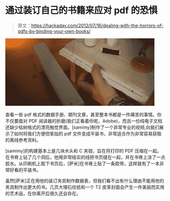 # 通过装订自己的书籍来应对 pdf 的恐惧

> 原文：<https://hackaday.com/2012/07/16/dealing-with-the-horrors-of-pdfs-by-binding-your-own-books/>

![](img/f6226c02d0402ed09c385846e7c17e79.png "book")

查看一些 pdf 格式的数据手册、期刊文章，甚至整本书都是一件痛苦的事情。你不仅要面对 PDF 阅读器的折磨(我们正看着你呢，Adobe)，而且一份纯电子文档还缺少枯树格式的漂亮触觉界面。[samimy]制作了一个非常专业的视频,向我们展示了如何将我们方便但笨拙的 pdf 文件变成平装书，非常适合作为非常容易获取的离线参考资料。

[samimy]的构建基本上是几块木头和 C 夹钳，旨在将打印的 PDF 压缩在一起。在书脊上钻了几个洞后，他用非常结实的线把书页缝在一起，并在书脊上涂了一点胶水。从印刷机上取下书页后，[萨米]在书脊上贴了一条胶带，这样就有了一本非常好看的平装书。

虽然[萨米]正在用他的装订夹具制作数据表，但我们看不出有什么理由不能用他的夹具制作出更大的书。几页大理石纹纸和一个 T2 皮革封面会产生一件美丽而实用的艺术品，在你离开后很久还会存在。